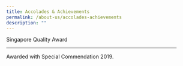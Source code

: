 ```yaml
---
title: Accolades & Achievements
permalink: /about-us/accolades-achievements
description: ""
---
```

<!Doctype Html>  
<Html>     
<Head>      
<Title>     
Add the Line using Html tags  
</Title>  
</Head>  
<Body>   

Singapore Quality Award
<hr size="8" width="90%" color="blue">  
Awarded with Special Commendation 2019.  
</Body>   
</Html>